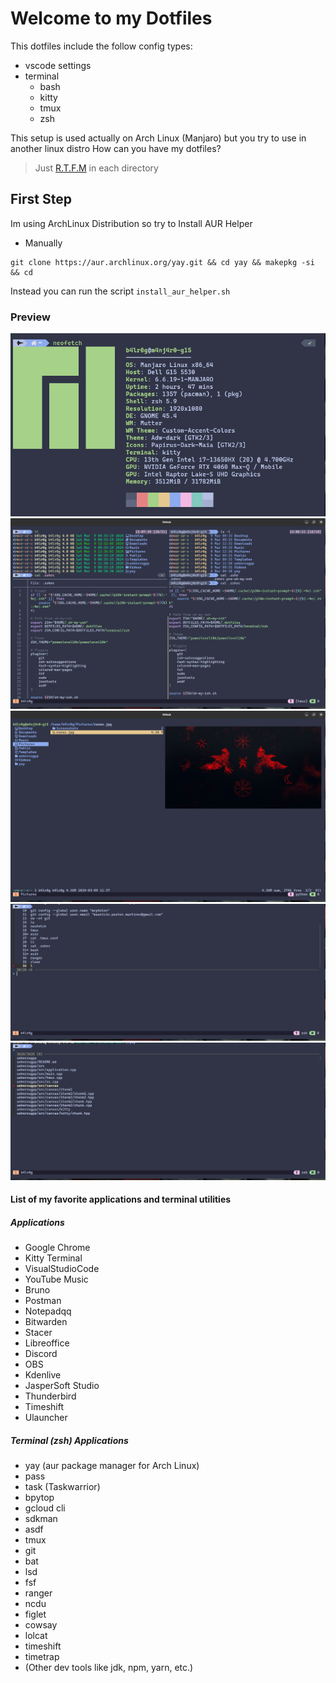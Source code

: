 # Welcome to my Dotfiles

This dotfiles include the follow config types:

- vscode settings
- terminal
  - bash
  - kitty
  - tmux
  - zsh

This setup is used actually on Arch Linux (Manjaro) but you try to use in another linux distro
How can you have my dotfiles?

> Just [R.T.F.M](https://en.wikipedia.org/wiki/RTFM) in each directory

## First Step

Im using ArchLinux Distribution so try to Install AUR Helper

- Manually

```shell
git clone https://aur.archlinux.org/yay.git && cd yay && makepkg -si && cd
```

Instead you can run the script `install_aur_helper.sh`

### Preview

!["neofetch"](.img/neofetch.png)
!["some terminal utils"](.img/bash-zsh-lsd-bat-exa.png)
!["ranger"](.img/ranger.png)
!["fzf history"](.img/fzh-history.png)
!["fzf find files"](.img/fzf-find-files.png)

#### List of my favorite applications and terminal utilities

##### Applications

- Google Chrome
- Kitty Terminal
- VisualStudioCode
- YouTube Music
- Bruno
- Postman
- Notepadqq
- Bitwarden
- Stacer
- Libreoffice
- Discord
- OBS
- Kdenlive
- JasperSoft Studio
- Thunderbird
- Timeshift
- Ulauncher

##### Terminal (zsh) Applications

- yay (aur package manager for Arch Linux)
- pass
- task (Taskwarrior)
- bpytop
- gcloud cli
- sdkman
- asdf
- tmux
- git
- bat
- lsd
- fsf
- ranger
- ncdu
- figlet
- cowsay
- lolcat
- timeshift
- timetrap
- (Other dev tools like jdk, npm, yarn, etc.)
